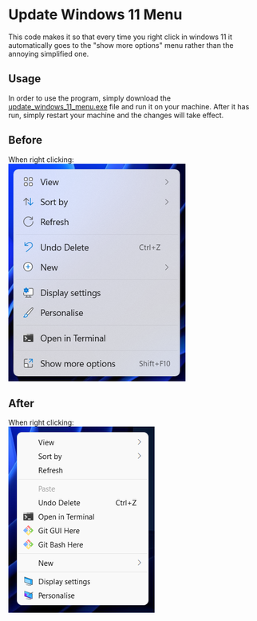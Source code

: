 # Update Windows 11 Menu
This code makes it so that every time you right click in
windows 11 it automatically goes to the "show more options"
menu rather than the annoying simplified one.

## Usage
In order to use the program, simply download the [update_windows_11_menu.exe](update_windows_11_menu.exe) file and run it on your machine. After it has run, simply restart your machine and the changes will take effect.

## Before
When right clicking:<br>
<img src="Media/Before.png">

## After
When right clicking:<br>
<img src="Media/After.png">
